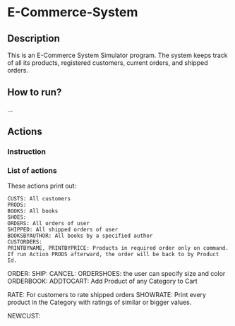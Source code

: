 # E-Commerce-System
## Description
This is an E-Commerce System Simulator program. 
The system keeps track of all its products, registered customers, current orders, and shipped orders.

## How to run?
...

## Actions
### Instruction
### List of actions
These actions print out:

	CUSTS: All customers
	PRODS:
	BOOKS: All books
	SHOES:
	ORDERS: All orders of user
	SHIPPED: All shipped orders of user
	BOOKSBYAUTHOR: All books by a specified author
	CUSTORDERS:
	PRINTBYNAME, PRINTBYPRICE: Products in required order only on command. If run Action PRODS afterward, the order will be back to by Product Id.
   
ORDER: 
SHIP:
CANCEL:
ORDERSHOES: the user can specify size and color
ORDERBOOK:
ADDTOCART: Add Product of any Category to Cart

RATE: For customers to rate shipped orders
SHOWRATE: Print every product in the Category with ratings of similar or bigger values.
			
NEWCUST:
	
		
	

	
	
	
	
		

	
